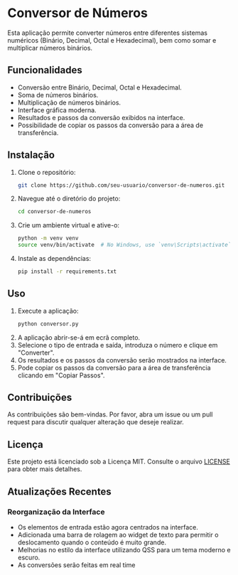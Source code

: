 # Conversor de Números

Esta aplicação permite converter números entre diferentes sistemas numéricos (Binário, Decimal, Octal e Hexadecimal), bem como somar e multiplicar números binários.

## Funcionalidades

- Conversão entre Binário, Decimal, Octal e Hexadecimal.
- Soma de números binários.
- Multiplicação de números binários.
- Interface gráfica moderna.
- Resultados e passos da conversão exibidos na interface.
- Possibilidade de copiar os passos da conversão para a área de transferência.

## Instalação

1. Clone o repositório:
    ```sh
    git clone https://github.com/seu-usuario/conversor-de-numeros.git
    ```
2. Navegue até o diretório do projeto:
    ```sh
    cd conversor-de-numeros
    ```
3. Crie um ambiente virtual e ative-o:
    ```sh
    python -m venv venv
    source venv/bin/activate  # No Windows, use `venv\Scripts\activate`
    ```
4. Instale as dependências:
    ```sh
    pip install -r requirements.txt
    ```

## Uso

1. Execute a aplicação:
    ```sh
    python conversor.py
    ```
2. A aplicação abrir-se-á em ecrã completo.
3. Selecione o tipo de entrada e saída, introduza o número e clique em "Converter".
4. Os resultados e os passos da conversão serão mostrados na interface.
5. Pode copiar os passos da conversão para a área de transferência clicando em "Copiar Passos".

## Contribuições

As contribuições são bem-vindas. Por favor, abra um issue ou um pull request para discutir qualquer alteração que deseje realizar.

## Licença

Este projeto está licenciado sob a Licença MIT. Consulte o arquivo [LICENSE](LICENSE) para obter mais detalhes.

## Atualizações Recentes

### Reorganização da Interface

- Os elementos de entrada estão agora centrados na interface.
- Adicionada uma barra de rolagem ao widget de texto para permitir o deslocamento quando o conteúdo é muito grande.
- Melhorias no estilo da interface utilizando QSS para um tema moderno e escuro.
- As conversões serão feitas em real time